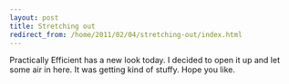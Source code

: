 ```yaml
---
layout: post
title: Stretching out
redirect_from: /home/2011/02/04/stretching-out/index.html
---
```

<p>Practically Efficient has a new look today. I decided to open it up and let some air in here. It was getting kind of stuffy.
Hope you like.</p>
